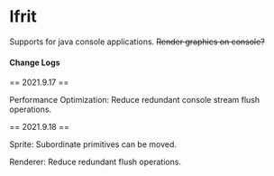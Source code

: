 # Ifrit
Supports for java console applications. <s>Render graphics on console?</s>





#### Change Logs

== 2021.9.17 ==

Performance Optimization: Reduce redundant console stream flush operations.

== 2021.9.18 ==

Sprite: Subordinate primitives can be moved.

Renderer: Reduce redundant flush operations.
